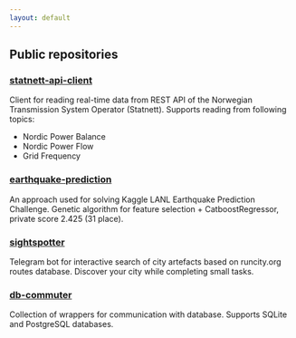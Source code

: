 ```yaml
---
layout: default 
---
```


## Public repositories

### [statnett-api-client](https://viktorsapozhok.github.io/statnett-api-client/)

Client for reading real-time data from REST API of the Norwegian Transmission System Operator (Statnett).
Supports reading from following topics:

* Nordic Power Balance
* Nordic Power Flow
* Grid Frequency  

### [earthquake-prediction](https://viktorsapozhok.github.io/earthquake-prediction/)

An approach used for solving Kaggle LANL Earthquake Prediction Challenge. 
Genetic algorithm for feature selection + CatboostRegressor, private score 2.425 (31 place).

### [sightspotter](https://github.com/viktorsapozhok/sightspotter)

Telegram bot for interactive search of city artefacts based on runcity.org routes database. 
Discover your city while completing small tasks.

### [db-commuter](https://viktorsapozhok.github.io/db-commuter/)

Collection of wrappers for communication with database. Supports SQLite and PostgreSQL databases.

